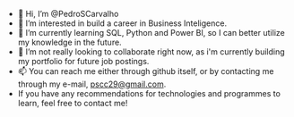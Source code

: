 - 👋 Hi, I’m @PedroSCarvalho
- 👀 I’m interested in build a career in Business Inteligence.
- 🌱 I’m currently learning SQL, Python and Power BI, so I can better utilize my knowledge in the future.
- 💞️ I’m not really looking to collaborate right now, as i'm currently building my portfolio for future job postings.
- 📫 You can reach me either through github itself, or by contacting me through my e-mail, pscc29@gmail.com.
- If you have any recommendations for technologies and programmes to learn, feel free to contact me!

<!---
PedroSCarvalho/PedroSCarvalho is a ✨ special ✨ repository because its `README.md` (this file) appears on your GitHub profile.
You can click the Preview link to take a look at your changes.
--->
